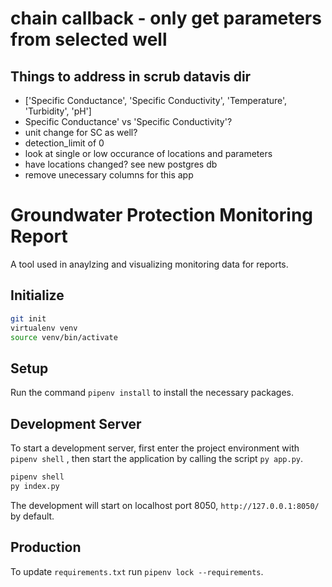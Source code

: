 # chain callback - only get parameters from selected well

## Things to address in scrub datavis dir

- ['Specific Conductance', 'Specific Conductivity', 'Temperature', 'Turbidity', 'pH']
- Specific Conductance' vs 'Specific Conductivity'?
- unit change for SC as well?
- detection_limit of 0
- look at single or low occurance of locations and parameters
- have locations changed? see new postgres db
- remove unecessary columns for this app

# Groundwater Protection Monitoring Report

A tool used in anaylzing and visualizing monitoring data for reports.

## Initialize

```sh
git init
virtualenv venv
source venv/bin/activate
```

## Setup

Run the command `pipenv install` to install the necessary packages.

## Development Server

To start a development server, first enter the project environment with `pipenv shell` , then start the application by calling the script `py app.py`.

```sh
pipenv shell
py index.py
```

The development will start on localhost port 8050, `http://127.0.0.1:8050/` by default.

## Production

To update `requirements.txt` run `pipenv lock --requirements`.
